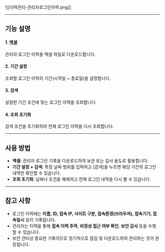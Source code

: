 ![[이력관리-관리자로그인이력.png]]

---
## 기능 설명

#### 1. [엑셀](엑셀.md)  
관리자 로그인 이력을 엑셀 파일로 다운로드합니다.

#### 2. 기간 설정  
조회할 로그인 이력의 기간(시작일 ~ 종료일)을 설정합니다.

#### 3. 검색  
설정한 기간 조건에 맞는 로그인 이력을 조회합니다.

#### 4. 조회 초기화  
검색 조건을 초기화하여 전체 로그인 이력을 다시 조회합니다.

---

## 사용 방법
- **엑셀**: 관리자 로그인 기록을 다운로드하여 보관 또는 감사 용도로 활용합니다.  
- **기간 설정 + 검색**: 특정 날짜 범위를 입력하고 [검색]을 누르면 해당 기간의 로그인 내역만 확인할 수 있습니다.  
- **조회 초기화**: 날짜나 조건을 해제하고 전체 로그인 내역을 다시 볼 수 있습니다.  

---

## 참고 사항
- 로그인 이력에는 **이름, ID, 접속 IP, 사이트 구분, 접속환경(브라우저), 접속기기, 접속일시** 등이 기록됩니다.  
- 관리자는 이력을 통해 **접속 이력 추적**, **비정상 접근 여부 확인**, **보안 감사** 등을 수행할 수 있습니다.  
- 보안 관리상 중요한 기록이므로 정기적으로 점검 및 다운로드하여 관리하는 것이 권장됩니다.  
